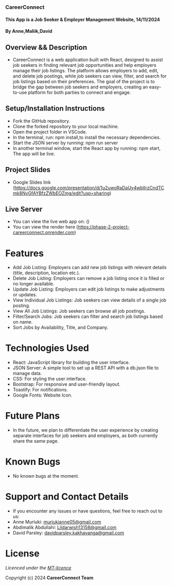 ### CareerConnect 
#### This App is a Job Seeker & Employer Management Website, 14/11/2024
#### **By Anne,Maliik,David**

## Overview && Description
* CareerConnect is a web application built with React, designed to assist job seekers in finding relevant job opportunities and help employers manage their job listings. The platform allows employers to add, edit, and delete job postings, while job seekers can view, filter, and search for job listings based on their preferences. The goal of the project is to bridge the gap between job seekers and employers, creating an easy-to-use platform for both parties to connect and engage.

## Setup/Installation Instructions

   * Fork the GitHub repository.
   * Clone the forked repository to your local machine.
   * Open the project folder in VSCode.
   * In the terminal, run: npm install,to install the necessary dependencies.
   * Start the JSON server by running: npm run server
   * In another terminal window, start the React app by running: npm start, The app will be live.

## Project Slides

* Google Slides link (https://docs.google.com/presentation/d/1u2uwoRaDaUy4wblIrzCndTCmk8NvGfAYBfzZWbEOZmg/edit?usp=sharing)

## Live Server

* You can view the live web app on: ()
* You can view the render  here (https://phase-2-project-careerconnect.onrender.com)

# Features

* Add Job Listing: Employers can add new job listings with relevant details (title, description, location etc.).
* Delete Job Listing: Employers can remove a job listing once it is filled or no longer available.
* Update Job Listing: Employers can edit job listings to make adjustments or updates.
* View Individual Job Listings: Job seekers can view details of a single job posting.
* View All Job Listings: Job seekers can browse all job postings.
* Filter/Search Jobs: Job seekers can filter and search job listings based on name.
* Sort Jobs by Availability, Title, and Company.

# Technologies Used

* React: JavaScript library for building the user interface.
* JSON Server: A simple tool to set up a REST API with a db.json file to manage data.
* CSS: For styling the user interface.
* Bootstrap: For responsive and user-friendly layout.
* Toastify: For notifications.
* Google Fonts: Website Icon.

# Future Plans

* In the future, we plan to differentiate the user experience by creating separate interfaces for job seekers and employers, as both currently share the same page.

# Known Bugs
* No known bugs at the moment.

# Support and Contact Details
* If you encounter any issues or have questions, feel free to reach out to us:
* Anne Muriuki: muriukianne05@gmail.com
* Abdimalik Abdullahi: Lildarwish13158@gmail.com
* David Parsley: davidparsley.kakhayanga@gmail.com

# License
*Licenced under the [MT-licence](https://opensource.org/license/mit)*

Copyright (c) 2024 **CareerConnect Team**
